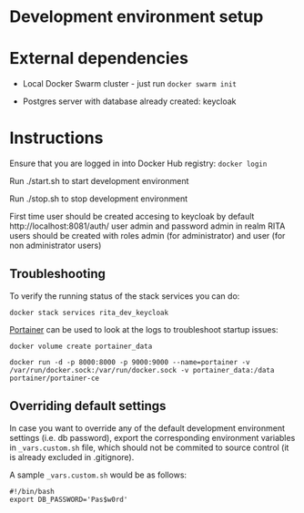 # Development environment setup

# External dependencies

- Local Docker Swarm cluster - just run `docker swarm init`

- Postgres server with database already created: keycloak


# Instructions

Ensure that you are logged in into Docker Hub registry: `docker login`

Run ./start.sh to start development environment

Run ./stop.sh to stop development environment


First time user should be created accesing to keycloak by default http://localhost:8081/auth/ user admin and password admin
in realm RITA users should be created with roles admin (for administrator) and user (for non administrator users)

## Troubleshooting

To verify the running status of the stack services you can do:

```
docker stack services rita_dev_keycloak
```

[Portainer](https://www.portainer.io/installation/) can be used to look at the logs to troubleshoot startup issues:

```
docker volume create portainer_data

docker run -d -p 8000:8000 -p 9000:9000 --name=portainer -v /var/run/docker.sock:/var/run/docker.sock -v portainer_data:/data portainer/portainer-ce

```

## Overriding default settings

In case you want to override any of the default development environment settings (i.e. db password), export the corresponding environment variables in `_vars.custom.sh` file, which should not be commited to source control (it is already excluded in .gitignore).

A sample `_vars.custom.sh` would be as follows:

```
#!/bin/bash
export DB_PASSWORD='Pas$w0rd'
```